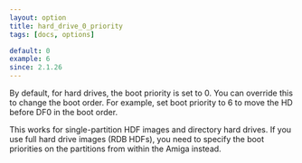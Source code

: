 ```yaml
---
layout: option
title: hard_drive_0_priority
tags: [docs, options]

default: 0
example: 6
since: 2.1.26
---
```


By default, for hard drives, the boot priority is set to 0. You can override
this to change the boot order. For example, set boot priority to 6 to move
the HD before DF0 in the boot order.

This works for single-partition HDF images and directory hard drives. If
you use full hard drive images (RDB HDFs), you need to specify the boot
priorities on the partitions from within the Amiga instead.
